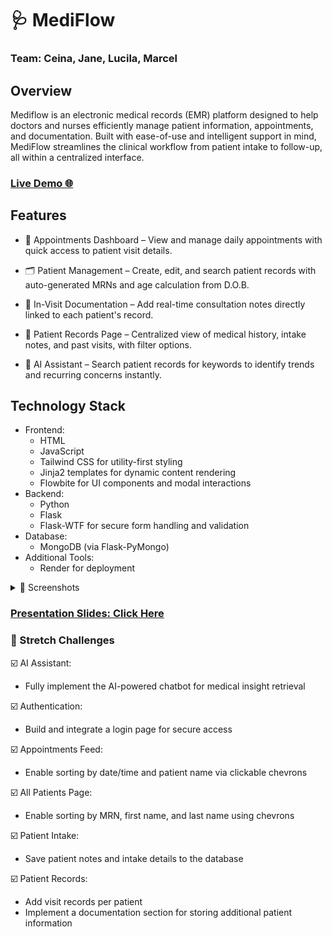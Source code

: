# 🩺 MediFlow

### Team: Ceina, Jane, Lucila, Marcel

## Overview
Mediflow is an electronic medical records (EMR) platform designed to help doctors and nurses efficiently manage patient information, appointments, and documentation. Built with ease-of-use and intelligent support in mind, MediFlow streamlines the clinical workflow from patient intake to follow-up, all within a centralized interface.

### [Live Demo 🌐](https://mediflow-50oj.onrender.com/appointments)

## Features
* 📆 Appointments Dashboard – View and manage daily appointments with quick access to patient visit details.

* 🗂️ Patient Management – Create, edit, and search patient records with auto-generated MRNs and age calculation from D.O.B.

* 📝 In-Visit Documentation – Add real-time consultation notes directly linked to each patient's record.

* 📁 Patient Records Page – Centralized view of medical history, intake notes, and past visits, with filter options.

* 🤖 AI Assistant – Search patient records for keywords to identify trends and recurring concerns instantly.

## Technology Stack
* Frontend:
  * HTML
  * JavaScript
  * Tailwind CSS for utility-first styling
  * Jinja2 templates for dynamic content rendering
  * Flowbite for UI components and modal interactions
* Backend: 
  * Python
  * Flask
  * Flask-WTF for secure form handling and validation
* Database:
  * MongoDB (via Flask-PyMongo)
* Additional Tools:
  * Render for deployment

<details>
  <summary>📸 Screenshots</summary>

  ### Appointments Feed  
  ![Appointments Feed](static/screenshots/appointments.png)

  ### All Patient Page  
  ![All Patient](static/screenshots/allpatients.png)

  ### Patient In-Take Page  
  ![Patient In-Take](static/screenshots/patientintake.png)

  ### Patient Record Page  
  ![Patient Record](static/screenshots/patientrecord.png)

</details>

### [Presentation Slides: Click Here](https://docs.google.com/presentation/d/1ltXpc0lqNaMWu5hJcSnQwdfXU4HYhPfcwyYRS9nZNqE/edit#slide=id.g3579f47e1ba_0_0)

### 🚀 Stretch Challenges 
☑️ AI Assistant:
  * Fully implement the AI-powered chatbot for medical insight retrieval

☑️ Authentication:
  * Build and integrate a login page for secure access

☑️ Appointments Feed:
  * Enable sorting by date/time and patient name via clickable chevrons

☑️ All Patients Page:
  * Enable sorting by MRN, first name, and last name using chevrons

☑️ Patient Intake:
  * Save patient notes and intake details to the database
  
☑️ Patient Records: 
  * Add visit records per patient 
  * Implement a documentation section for storing additional patient information

